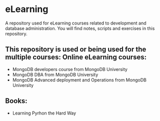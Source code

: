 eLearning
=========

A repository used for eLearning courses related to development and database administration.
You will find notes, scripts and exercises in this repository.

This repository is used or being used for the multiple courses:
Online eLearning courses:
-----------------------------------------------------------------
- MongoDB developers course from MongoDB University 
- MongoDB DBA from MongoDB University 
- MongoDB Advanced deployment and Operations from MongoDB University

Books:
-----------------------------------------------------------------
- Learning Pyrhon the Hard Way

